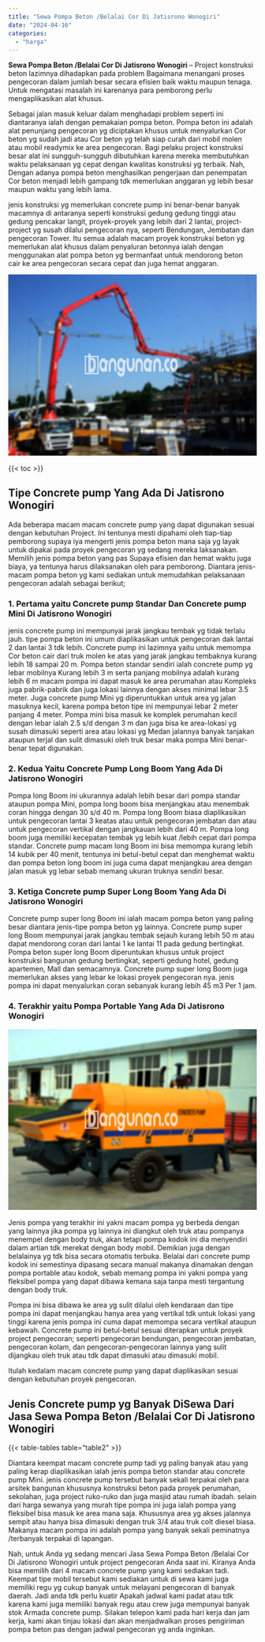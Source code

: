 ```yaml
---
title: "Sewa Pompa Beton /Belalai Cor Di Jatisrono Wonogiri"
date: "2024-04-16"
categories: 
  - "harga"
---
```


**Sewa Pompa Beton /Belalai Cor Di Jatisrono Wonogiri** – Project konstruksi beton lazimnya dihadapkan pada problem Bagaimana menangani proses pengecoran dalam jumlah besar secara efisien baik waktu maupun tenaga. Untuk mengatasi masalah ini karenanya para pemborong perlu mengaplikasikan alat khusus.

Sebagai jalan masuk keluar dalam menghadapi problem seperti ini diantaranya ialah dengan pemakaian pompa beton. Pompa beton ini adalah alat penunjang pengecoran yg diciptakan khusus untuk menyalurkan Cor beton yg sudah jadi atau Cor beton yg telah siap curah dari mobil molen atau mobil readymix ke area pengecoran. Bagi pelaku project konstruksi besar alat ini sungguh-sungguh dibutuhkan karena mereka membutuhkan waktu pelaksanaan yg cepat dengan kwalitas konstruksi yg terbaik. Nah, Dengan adanya pompa beton menghasilkan pengerjaan dan penempatan Cor beton menjadi lebih gampang tdk memerlukan anggaran yg lebih besar maupun waktu yang lebih lama.

jenis konstruksi yg memerlukan concrete pump ini benar-benar banyak macamnya di antaranya seperti konstruksi gedung gedung tinggi atau gedung pencakar langit, proyek-proyek yang lebih dari 2 lantai, project-project yg susah dilalui pengecoran nya, seperti Bendungan, Jembatan dan pengecoran Tower. Itu semua adalah macam proyek konstruksi beton yg memerlukan alat khusus dalam penyaluran betonnya ialah dengan menggunakan alat pompa beton yg bermanfaat untuk mendorong beton cair ke area pengecoran secara cepat dan juga hemat anggaran.

![Sewa Pompa Beton /Belalai Cor Di Jatisrono Wonogiri](/images/sewa-concrete-pump-21.png)

{{< toc >}}

## Tipe Concrete pump Yang Ada Di Jatisrono Wonogiri

Ada beberapa macam macam concrete pump yang dapat digunakan sesuai dengan kebutuhan Project. Ini tentunya mesti dipahami oleh tiap-tiap pemborong supaya iya mengerti jenis pompa beton mana saja yg layak untuk dipakai pada proyek pengecoran yg sedang mereka laksanakan. Memilih jenis pompa beton yang pas Supaya efisien dan hemat waktu juga biaya, ya tentunya harus dilaksanakan oleh para pemborong. Diantara jenis-macam pompa beton yg kami sediakan untuk memudahkan pelaksanaan pengecoran adalah sebagai berikut;

### 1\. Pertama yaitu Concrete pump Standar Dan Concrete pump Mini Di Jatisrono Wonogiri

jenis concrete pump ini mempunyai jarak jangkau tembak yg tidak terlalu jauh. tipe pompa beton ini umum diaplikasikan untuk pengecoran dak lantai 2 dan lantai 3 tdk lebih. Concrete pump ini lazimnya yaitu untuk memompa Cor beton cair dari truk molen ke atas yang jarak jangkau tembaknya kurang lebih 18 sampai 20 m. Pompa beton standar sendiri ialah concrete pump yg lebar mobilnya Kurang lebih 3 m serta panjang mobilnya adalah kurang lebih 6 m macam pompa ini dapat masuk ke area perumahan atau Kompleks juga pabrik-pabrik dan juga lokasi lainnya dengan akses minimal lebar 3.5 meter. Juga concrete pump Mini yg diperuntukkan untuk area yg jalan masuknya kecil, karena pompa beton tipe ini mempunyai lebar 2 meter panjang 4 meter. Pompa mini bisa masuk ke komplek perumahan kecil dengan lebar ialah 2.5 s/d dengan 3 m dan juga bisa ke area-lokasi yg susah dimasuki seperti area atau lokasi yg Medan jalannya banyak tanjakan ataupun terjal dan sulit dimasuki oleh truk besar maka pompa Mini benar-benar tepat digunakan.

### 2\. Kedua Yaitu Concrete Pump Long Boom Yang Ada Di Jatisrono Wonogiri

Pompa long Boom ini ukurannya adalah lebih besar dari pompa standar ataupun pompa Mini, pompa long boom bisa menjangkau atau menembak coran hingga dengan 30 s/d 40 m. Pompa long Boom biasa diaplikasikan untuk pengecoran lantai 3 keatas atau untuk pengecoran jembatan dan atau untuk pengecoran vertikal dengan jangkauan lebih dari 40 m. Pompa long boom juga memiliki kecepatan tembak yg lebih kuat /lebih cepat dari pompa standar. Concrete pump macam long Boom ini bisa memompa kurang lebih 14 kubik per 40 menit, tentunya ini betul-betul cepat dan menghemat waktu dan pompa beton long boom ini juga cuma dapat menjangkau area dengan jalan masuk yg lebar sebab memang ukuran truknya sendiri besar.

### 3\. Ketiga Concrete pump Super Long Boom Yang Ada Di Jatisrono Wonogiri

Concrete pump super long Boom ini ialah macam pompa beton yang paling besar diantara jenis-tipe pompa beton yg lainnya. Concrete pump super long Boom mempunyai jarak jangkau tembak sejauh kurang lebih 50 m atau dapat mendorong coran dari lantai 1 ke lantai 11 pada gedung bertingkat. Pompa beton super long Boom diperuntukan khusus untuk project konstruksi bangunan gedung bertingkat, seperti gedung hotel, gedung apartemen, Mall dan semacamnya. Concrete pump super long Boom juga memerlukan akses yang lebar ke lokasi proyek pengecoran nya. jenis pompa ini dapat menyalurkan coran sebanyak kurang lebih 45 m3 Per 1 jam.

### 4\. Terakhir yaitu Pompa Portable Yang Ada Di Jatisrono Wonogiri

![Sewa Pompa Beton /Belalai Cor Di Jatisrono Wonogiri](/images/sewa-concrete-pump-07.png)

Jenis pompa yang terakhir ini yakni macam pompa yg berbeda dengan yang lainnya jika pompa yg lainnya ini diangkut oleh truk atau pompanya menempel dengan body truk, akan tetapi pompa kodok ini dia menyendiri dalam artian tdk merekat dengan body mobil. Demikian juga dengan belalainya yg tdk bisa secara otomatis terbuka. Belalai dari concrete pump kodok ini semestinya dipasang secara manual makanya dinamakan dengan pompa portable atau kodok, sebab memang pompa ini yakni pompa yang fleksibel pompa yang dapat dibawa kemana saja tanpa mesti tergantung dengan body truk.

Pompa ini bisa dibawa ke area yg sulit dilalui oleh kendaraan dan tipe pompa ini dapat menjangkau hanya area yang vertikal tdk untuk lokasi yang tinggi karena jenis pompa ini cuma dapat memompa secara vertikal ataupun kebawah. Concrete pump ini betul-betul sesuai diterapkan untuk proyek project pengecoran; seperti pengecoran bendungan, pengecoran jembatan, pengecoran kolam, dan pengecoran-pengecoran lainnya yang sulit dijangkau oleh truk atau tdk dapat dimasuki atau dimasuki mobil.

Itulah kedalam macam concrete pump yang dapat diaplikasikan sesuai dengan kebutuhan proyek pengecoran.

## Jenis Concrete pump yg Banyak DiSewa Dari Jasa Sewa Pompa Beton /Belalai Cor Di Jatisrono Wonogiri

{{< table-tables table="table2" >}}

Diantara keempat macam concrete pump tadi yg paling banyak atau yang paling kerap diaplikasikan ialah jenis pompa beton standar atau concrete pump Mini. jenis concrete pump tersebut banyak sekali terpakai oleh para arsitek bangunan khususnya konstruksi beton pada proyek perumahan, sekolahan, juga project ruko-ruko dan juga masjid atau rumah ibadah. selain dari harga sewanya yang murah tipe pompa ini juga ialah pompa yang fleksibel bisa masuk ke area mana saja. Khususnya area yg akses jalannya sempit atau hanya bisa dimasuki dengan truk 3/4 atau truk colt diesel biasa. Makanya macam pompa ini adalah pompa yang banyak sekali peminatnya /terbanyak terpakai di lapangan.

Nah, untuk Anda yg sedang mencari Jasa Sewa Pompa Beton /Belalai Cor Di Jatisrono Wonogiri untuk project pengecoran Anda saat ini. Kiranya Anda bisa memilih dari 4 macam concrete pump yang kami sediakan tadi. Keempat tipe mobil tersebut kami sediakan untuk di sewa kami juga memiliki regu yg cukup banyak untuk melayani pengecoran di banyak daerah. Jadi anda tdk perlu kuatir Apakah jadwal kami padat atau tdk karena kami juga memiliki banyak regu atau crew juga mempunyai banyak stok Armada concrete pump. Silakan telepon kami pada hari kerja dan jam kerja, kami akan tinjau lokasi dan akan menjadwalkan proses pengiriman pompa beton pas dengan jadwal pengecoran yg anda inginkan.
